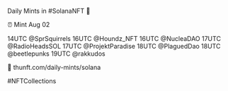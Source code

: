 Daily Mints in #SolanaNFT 🚀

⏰ Mint Aug 02

14UTC @SprSquirrels
16UTC @Houndz_NFT
16UTC @NucleaDAO
17UTC @RadioHeadsSOL
17UTC @ProjektParadise
18UTC @PlaguedDao
18UTC @beetlepunks
19UTC @rakkudos

🔗 thunft.com/daily-mints/solana

#NFTCollections